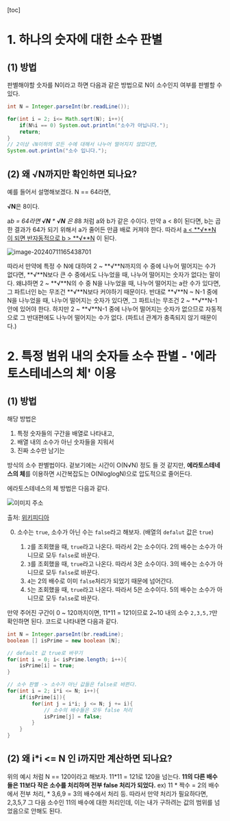 [toc]

# 1. 하나의 숫자에 대한 소수 판별

## (1) 방법

판별해야할 숫자를 N이라고 하면 다음과 같은 방법으로 N이 소수인지 여부를 판별할 수 있다.

```java
int N = Integer.parseInt(br.readLine());

for(int i = 2; i<= Math.sqrt(N); i++){
    if(N%i == 0) System.out.println("소수가 아닙니다.");
    return;
}
// 2이상 √N이하의 모든 수에 대해서 나누어 떨어지지 않았다면, 
System.out.println("소수 입니다.");
```



## (2) 왜  **√N**까지만 확인하면 되나요?

예를 들어서 설명해보겠다.  N == 64라면, 

 **√N**은 8이다. 

a*b = 64라면   **√N**  *  **√N** 은 8*8 처럼 a와 b가 같은 수이다. 
만약 a < 8이 된다면, b는 곱한 결과가 64가 되기 위해서 a가 줄어든 만큼 배로 커져야 한다. 
따라서 <u>a <  **√**N 이 되면 반자동적으로 b >  **√**N</u> 이 된다.  

![image-20240711165438701](../../../../Documents/GitHub/dalcheonroadhead-github-blog/dalcheonroadhead.github.io/images/007-prime-discrimination/image-20240711165438701.png)

따라서 만약에 특정 수 N에 대하여 2 ~  **√**N까지의 수 중에 나누어 떨어지는 수가 없다면,  **√**N보다 큰 수 중에서도 나누었을 때, 나누어 떨어지는 숫자가 없다는 말이다. 
왜냐하면 2 ~  **√**N의 수 중 N을 나누었을 때, 나누어 떨어지는 a란 수가 있다면, 그 파트너인 b는 무조건   **√**N보다 커야하기 때문이다. 반대로  **√**N ~ N-1 중에 N을 나누었을 때, 나누어 떨어지는 숫자가 있다면, 그 파트너는 무조건 2 ~  **√**N-1 안에 있어야 한다. 하지만 2 ~  **√**N-1 중에 나누어 떨어지는 숫자가 없으므로 자동적으로 그 반대편에도 나누어 떨어지는 수가 없다. (파트너 관계가 충족되지 않기 때문이다.)

# 2. 특정 범위 내의 숫자들 소수 판별 - '에라토스테네스의 체' 이용

## (1) 방법

해당 방법은 

1. 특정 숫자들의 구간을 배열로 나타내고,
2. 배열 내의 소수가 아닌 숫자들을 지워서 
3. 진짜 소수만 남기는

방식의 소수 판별법이다. 
겉보기에는 시간이 O(N√N) 정도 들 것 같지만, **에라토스테네스의 체**를 이용하면 시간복잡도는 O(NloglogN)으로 압도적으로 줄어든다.  

에라토스테네스의 체 방법은 다음과 같다.

![이미지 주소](https://upload.wikimedia.org/wikipedia/commons/b/b9/Sieve_of_Eratosthenes_animation.gif)

출처: [위키피디아](https://ko.wikipedia.org/wiki/%EC%97%90%EB%9D%BC%ED%86%A0%EC%8A%A4%ED%85%8C%EB%84%A4%EC%8A%A4%EC%9D%98_%EC%B2%B4)

 

0. 소수는 `true`,  소수가 아닌 수는 `false`라고 해보자. (배열의 `defalut` 값은 `true`)

	1. `2`를 조회했을 때, `true`라고 나온다. 따라서 2는 소수이다. 2의 배수는 소수가 아니므로 모두 `false`로 바꾼다.
	1. `3`를 조회했을 때, `true`라고 나온다. 따라서 3은 소수이다. 3의 배수는 소수가 아니므로 모두 `false`로 바꾼다. 
	1. `4`는 2의 배수로 이미 `false`처리가 되었기 때문에 넘어간다. 
	1. `5`는 조회했을 때, `true`라고 나온다. 따라서 5은 소수이다. 5의 배수는 소수가 아니므로 모두 `false`로 바꾼다.  

만약 주어진 구간이 0 ~ 120까지이면, 11*11 = 121이므로 2~10 내의 소수 `2,3,5,7`만 확인하면 된다. 코드로 나타내면 다음과 같다.

```java
int N = Integer.parseInt(br.readLine);
boolean [] isPrime = new boolean [N];

// default 값 true로 바꾸기
for(int i = 0; i< isPrime.length; i++){
    isPrime[i] = true;
}

// 소수 판별 -> 소수가 아닌 값들은 false로 바뀐다.
for(int i = 2; i*i <= N; i++){
    if(isPrime[i]){
        for(int j = i*i; j <= N; j += i){
            // 소수의 배수들은 모두 false 처리
            isPrime[j] = false;
        }
    }
}
```

## (2) 왜 i*i <= N 인 i까지만 계산하면 되나요? 

위의 예시 처럼 N == 120이라고 해보자. 11*11 = 121로 120을 넘는다. **11의 다른 배수들은 11보다 작은 소수를 처리하며 전부 false 처리가 되었다.**
ex) 11 * 짝수 = 2의 배수에서 전부 처리, * 3,6,9 = 3의 배수에서 처리 등. 
따라서 만약 처리가 필요하다면, 2,3,5,7 그 다음 소수인 11의 배수에 대한 처리인데, 이는 내가 구하려는 값의 범위를 넘었음으로 안해도 된다.  

